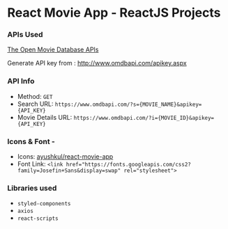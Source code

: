 # React Movie App - ReactJS Projects

### APIs Used

[The Open Movie Database APIs](http://www.omdbapi.com/)

Generate API key from : http://www.omdbapi.com/apikey.aspx

### API Info

- Method: `GET`
- Search URL: `https://www.omdbapi.com/?s={MOVIE_NAME}&apikey={API_KEY}`
- Movie Details URL: `https://www.omdbapi.com/?i={MOVIE_ID}&apikey={API_KEY}`

### Icons & Font -

- Icons: [ayushkul/react-movie-app](https://github.com/udayakumar21/react-movie-app/tree/main/public/)
- Font Link: `<link href="https://fonts.googleapis.com/css2?family=Josefin+Sans&display=swap" rel="stylesheet">`

### Libraries used

- `styled-components`
- `axios`
- `react-scripts`
